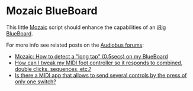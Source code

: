 # Mozaic BlueBoard

This little [Mozaic](https://apps.apple.com/us/app/mozaic-plugin-workshop/id1457962653) script should enhance the capabilities of an [iRig BlueBoard](https://www.ikmultimedia.com/products/irigblueboard/).

For more info see related posts on the [Audiobus forums](https://forum.audiob.us/):

- [Mozaic: How to detect a "long tap" (0.5secs) on my BlueBoard](https://forum.audiob.us/discussion/39866/mozaic-how-to-detect-a-long-tap-0-5secs-on-my-blueboard)
- [How can I tweak my MIDI foot controller so it responds to combined, double clicks, sequences, etc.?](https://forum.audiob.us/discussion/39720/how-can-i-tweak-my-midi-foot-controller-so-it-responds-to-combined-double-clicks-sequences-etc)
- [Is there a MIDI app that allows to send several controls by the press of only one switch?](https://forum.audiob.us/discussion/39721/is-there-a-midi-app-that-allows-to-send-several-controls-by-the-press-of-only-one-switch#latest)
